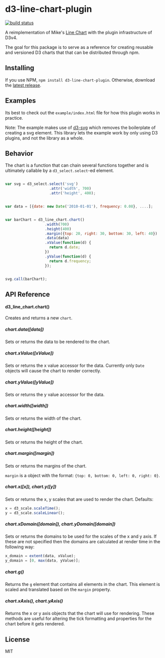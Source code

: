 d3-line-chart-plugin
===

[![build status](https://travis-ci.org/53seven/d3-line-chart.svg)](https://travis-ci.org/53seven/d3-line-chart)

A reimplementation of Mike's [Line Chart](https://bl.ocks.org/mbostock/3883245) with the plugin infrastructure of D3v4.

The goal for this package is to serve as a reference for creating reusable and versioned D3 charts that that can be distributed through npm.

## Installing

If you use NPM, `npm install d3-line-chart-plugin`. Otherwise, download the [latest release](https://github.com/53seven/d3-line-chart-plugin/releases/latest).


## Examples

Its best to check out the `example/index.html` file for how this plugin works in practice.

Note: The example makes use of [d3-svg](https://github.com/53seven/d3-svg) which removes the boilerplate of creating a svg element. This library lets the example work by only using D3 plugins, and not the library as a whole.

## Behavior

The chart is a function that can chain several functions together and is ultimately callable by a `d3_select.select`-ed element.

```js

var svg = d3_select.select('svg')
                    .attr('width', 700)
                    .attr('height', 400);


var data = [{date: new Date('2010-01-01'), frequency: 0.08}, ....];


var barChart = d3_line_chart.chart()
                  .width(700)
                  .height(400)
                  .margin({top: 20, right: 30, bottom: 30, left: 40})
                  .data(data)
                  .xValue(function(d) {
                    return d.date;
                  })
                  .yValue(function(d) {
                    return d.frequency;
                  });


svg.call(barChart);
```

## API Reference

#### d3_line_chart.chart()

Creates and returns a new `chart`.

##### chart.data([data])

Sets or returns the data to be rendered to the chart.

##### chart.xValue([xValue])

Sets or returns the x value accessor for the data. Currently only `Date` objects will cause the chart to render correctly.

##### chart.yValue([yValue])

Sets or returns the y value accessor for the data.

##### chart.width([width])

Sets or returns the width of the chart.

##### chart.height([height])

Sets or returns the height of the chart.

##### chart.margin([margin])

Sets or returns the margins of the chart.

`margin` is a object with the format: `{top: 0, bottom: 0, left: 0, right: 0}`.

##### chart.x([x]), chart.y([y])

Sets or returns the x, y scales that are used to render the chart. Defaults:

```js
x = d3_scale.scaleTime();
y = d3_scale.scaleLinear();
```

##### chart.xDomain([domain]), chart.yDomain([domain])

Sets or returns the domains to be used for the scales of the x and y axis. If these are not specified then the domains are calculated at render time in the following way:

```js
x_domain = extent(data, xValue);
y_domain = [0, max(data, yValue)];
```

##### chart.g()

Returns the `g` element that contains all elements in the chart. This element is scaled and translated based on the `margin` property.

##### chart.xAxis(), chart.yAxis()

Returns the x or y axis objects that the chart will use for rendering. These methods are useful for altering the tick formatting and properties for the chart before it gets rendered.

## License

MIT
